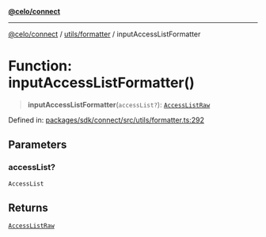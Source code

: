 [**@celo/connect**](../../../README.md)

***

[@celo/connect](../../../modules.md) / [utils/formatter](../README.md) / inputAccessListFormatter

# Function: inputAccessListFormatter()

> **inputAccessListFormatter**(`accessList?`): [`AccessListRaw`](../../../types/type-aliases/AccessListRaw.md)

Defined in: [packages/sdk/connect/src/utils/formatter.ts:292](https://github.com/celo-org/developer-tooling/blob/master/packages/sdk/connect/src/utils/formatter.ts#L292)

## Parameters

### accessList?

`AccessList`

## Returns

[`AccessListRaw`](../../../types/type-aliases/AccessListRaw.md)
